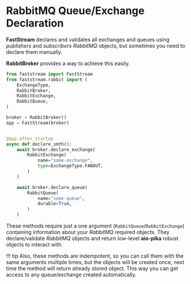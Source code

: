 # RabbitMQ Queue/Exchange Declaration

**FastStream** declares and validates all exchanges and queues using *publishers* and *subscribers* *RabbitMQ* objects, but sometimes you need to declare them manually.

**RabbitBroker** provides a way to achieve this easily.

``` python linenums="1" hl_lines="15-20 22-27"
from faststream import FastStream
from faststream.rabbit import (
    ExchangeType,
    RabbitBroker,
    RabbitExchange,
    RabbitQueue,
)

broker = RabbitBroker()
app = FastStream(broker)


@app.after_startup
async def declare_smth():
    await broker.declare_exchange(
        RabbitExchange(
            name="some-exchange",
            type=ExchangeType.FANOUT,
        )
    )

    await broker.declare_queue(
        RabbitQueue(
            name="some-queue",
            durable=True,
        )
    )
```

These methods require just a one argument (`RabbitQueue`/`RabbitExchange`) containing information about your *RabbitMQ* required objects. They declare/validate *RabbitMQ* objects and return low-level **aio-pika** robust objects to interact with.

!!! tip
    Also, these methods are indempotent, so you can call them with the same arguments multiple times, but the objects will be created once, next time the method will return already stored object. This way you can get access to any queue/exchange created automatically.
